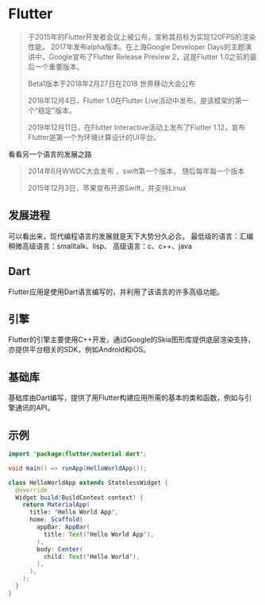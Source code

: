 # Flutter

> 于2015年的Flutter开发者会议上被公布，宣称其目标为实现120FPS的渲染性能， 2017年发布alpha版本。在上海Google Developer Days的主题演讲中，Google宣布了Flutter Release Preview 2，这是Flutter 1.0之前的最后一个重要版本。
> 
> Beta1版本于2018年2月27日在2018 世界移动大会公布
> 
> 2018年12月4日，Flutter 1.0在Flutter Live活动中发布，是该框架的第一个“稳定”版本。
> 
> 2019年12月11日，在Flutter Interactive活动上发布了Flutter 1.12，宣布Flutter是第一个为环境计算设计的UI平台。
> 
> 
> 

看看另一个语言的发展之路
> 2014年6月WWDC大会发布 ，swift第一个版本，
> 随后每年每一个版本
> 
> 2015年12月3日，苹果宣布开源Swift，并支持Linux

## 发展进程
可以看出来，现代编程语言的发展就是天下大势分久必合。
最低级的语言：汇编
稍微高级语言：smalltalk、lisp、
高级语言：c、c++、java


## Dart
Flutter应用是使用Dart语言编写的，并利用了该语言的许多高级功能。

## 引擎
Flutter的引擎主要使用C++开发，通过Google的Skia图形库提供底层渲染支持，亦提供平台相关的SDK，例如Android和iOS。

## 基础库
基础库由Dart编写，提供了用Flutter构建应用所需的基本的类和函数，例如与引擎通讯的API。

## 示例

```java
import 'package:flutter/material.dart';

void main() => runApp(HelloWorldApp());

class HelloWorldApp extends StatelessWidget {
  @override
  Widget build(BuildContext context) {
    return MaterialApp(
      title: 'Hello World App',
      home: Scaffold(
        appBar: AppBar(
          title: Text('Hello World App'),
        ),
        body: Center(
          child: Text('Hello World'),
        ),
      ),
    );
  }
}
```
